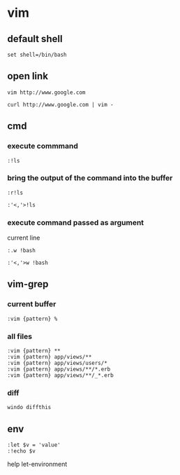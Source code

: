 # vim

## default shell

```
set shell=/bin/bash
```

## open link

```
vim http://www.google.com
```

```
curl http://www.google.com | vim -
```

## cmd

### execute commmand

```
:!ls
```

### bring the output of the command into the buffer

```
:r!ls
```

```
:'<,'>!ls
```

### execute command passed as argument

current line

```
:.w !bash
```

```
:'<,'>w !bash
```

## vim-grep

### current buffer

```
:vim {pattern} %
```

### all files

```
:vim {pattern} **
:vim {pattern} app/views/**
:vim {pattern} app/views/users/*
:vim {pattern} app/views/**/*.erb
:vim {pattern} app/views/**/_*.erb
```

### diff

```
windo diffthis
```

## env

```
:let $v = 'value'
:!echo $v
```

help let-environment
